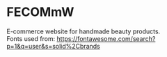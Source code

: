 # FECOMmW
E-commerce website for handmade beauty products.
<br>Fonts used from: https://fontawesome.com/search?p=1&q=user&s=solid%2Cbrands
